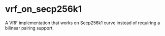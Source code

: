 # vrf_on_secp256k1
A VRF implementation that works on Secp256k1 curve instead of requiring a bilinear pairing support.
